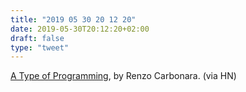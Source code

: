 ```yaml
---
title: "2019 05 30 20 12 20"
date: 2019-05-30T20:12:20+02:00
draft: false
type: "tweet"
---
```

[A Type of Programming](https://atypeofprogramming.com), by Renzo Carbonara. (via HN)
